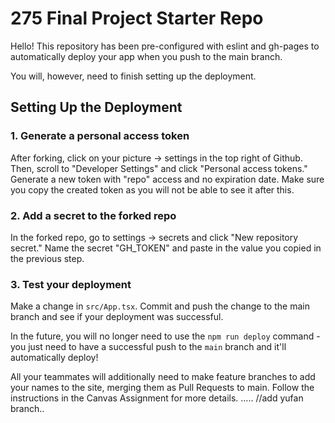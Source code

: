 # 275 Final Project Starter Repo
Hello! This repository has been pre-configured with eslint and gh-pages to automatically deploy your app when you push to the main branch. 

You will, however, need to finish setting up the deployment.

## Setting Up the Deployment

### 1. Generate a personal access token
After forking, click on your picture -> settings in the top right of Github. Then, scroll to "Developer Settings" and click "Personal access tokens." Generate a new token with "repo" access and no expiration date. Make sure you copy the created token as you will not be able to see it after this.

### 2. Add a secret to the forked repo
In the forked repo, go to settings -> secrets and click "New repository secret." Name the secret "GH_TOKEN" and paste in the value you copied in the previous step. 

### 3. Test your deployment

Make a change in `src/App.tsx`. Commit and push the change to the main branch and see if your deployment was successful. 

In the future, you will no longer need to use the `npm run deploy` command - you just need to have a successful push to the `main` branch and it'll automatically deploy!

All your teammates will additionally need to make feature branches to add your names to the site, merging them as Pull Requests to main. Follow the instructions in the Canvas Assignment for more details.
.....
//add yufan branch..
